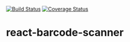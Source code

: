 [![Build Status](https://travis-ci.org/AdrianMendez1199/react-barcode-scanner.svg?branch=master)](https://travis-ci.org/AdrianMendez1199/react-barcode-scanner) 
[![Coverage Status](https://coveralls.io/repos/github/AdrianMendez1199/react-barcode-scanner/badge.svg?branch=master)](https://coveralls.io/github/AdrianMendez1199/react-barcode-scanner?branch=master)


# react-barcode-scanner
